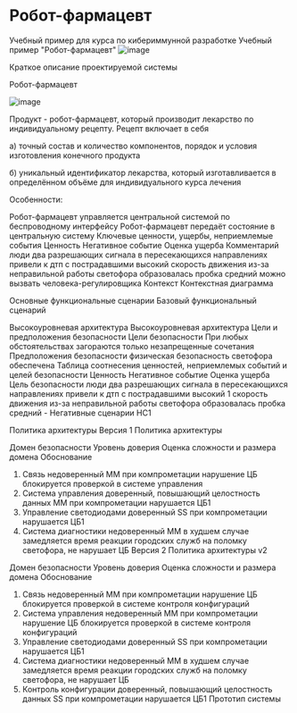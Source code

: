 # Робот-фармацевт
Учебный пример для курса по кибериммунной разработке
Учебный пример "Робот-фармацевт"
![image](https://github.com/SvPolyanskaya/CyberImmunity/assets/163770686/dba32d39-8329-461a-8010-7a76d741f667)


Краткое описание проектируемой системы

Робот-фармацевт

![image](https://github.com/SvPolyanskaya/CyberImmunity/assets/163770686/be1ae8e9-5c97-4155-b25b-92425a7fb39b)


Продукт - робот-фармацевт, который производит лекарство по индивидуальному рецепту.
Рецепт включает в себя

а) точный состав и количество компонентов, порядок и условия изготовления конечного продукта

б) уникальный идентификатор лекарства, который изготавливается в определённом объёме для индивидуального курса лечения


Особенности:

Робот-фармацевт управляется центральной системой по беспроводному интерфейсу
Робот-фармацевт передаёт состояние в центральную систему
Ключевые ценности, ущербы, неприемлемые события
Ценность	Негативное событие	Оценка ущерба	Комментарий
люди	два разрешающих сигнала в пересекающихся направлениях привели к дтп с пострадавшими	высокий	
скорость движения	из-за неправильной работы светофора образовалась пробка	средний	можно вызвать человека-регулировщика
Контекст
Контекстная диаграмма

Основные функциональные сценарии
Базовый функциональный сценарий

Высокоуровневая архитектура
Высокоуровневая архитектура
Цели и предположения безопасности
Цели безопасности
При любых обстоятельствах загораются только незапрещенные сочетания
Предположения безопасности
физическая безопасность светофора обеспечена
Таблица соотнесения ценностей, неприемлемых событий и целей безопасности
Ценность	Негативное событие	Оценка ущерба	Цель безопасности
люди	два разрешающих сигнала в пересекающихся направлениях привели к дтп с пострадавшими	высокий	1
скорость движения	из-за неправильной работы светофора образовалась пробка	средний	-
Негативные сценарии
НС1

Политика архитектуры
Версия 1
Политика архитектуры

Домен безопасности	Уровень доверия	Оценка сложности и размера домена	Обоснование
1. Связь	недоверенный	MM	при компрометации нарушение ЦБ блокируется проверкой в системе управления
2. Система управления	доверенный, повышающий целостность данных	MM	при компрометации нарушается ЦБ1
3. Управление светодиодами	доверенный	SS	при компрометации нарушается ЦБ1
4. Система диагностики	недоверенный	MM	в худшем случае замедляется время реакции городских служб на поломку светофора, не нарушает ЦБ
Версия 2
Политика архитектуры v2

Домен безопасности	Уровень доверия	Оценка сложности и размера домена	Обоснование
1. Связь	недоверенный	MM	при компрометации нарушение ЦБ блокируется проверкой в системе контроля конфигураций
2. Система управления	недоверенный	MM	при компрометации нарушение ЦБ блокируется проверкой в системе контроля конфигураций
3. Управление светодиодами	доверенный	SS	при компрометации нарушается ЦБ1
4. Система диагностики	недоверенный	MM	в худшем случае замедляется время реакции городских служб на поломку светофора, не нарушает ЦБ
5. Контроль конфигурации	доверенный, повышающий целостность данных	SS	при компрометации нарушается ЦБ1
Прототип системы
